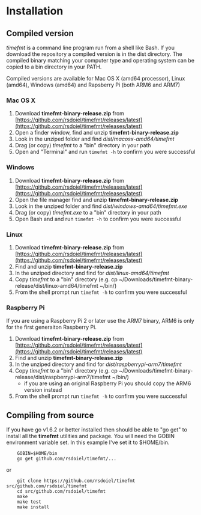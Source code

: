 
# Installation

## Compiled version

*timefmt* is a command line program run from a shell like Bash. If you download the
repository a compiled version is in the dist directory. The compiled binary matching
your computer type and operating system can be copied to a bin directory in your PATH.

Compiled versions are available for Mac OS X (amd64 processor), Linux (amd64), Windows
(amd64) and Rapsberry Pi (both ARM6 and ARM7)

### Mac OS X

1. Download **timefmt-binary-release.zip** from [https://github.com/rsdoiel/timefmt/releases/latest](https://github.com/rsdoiel/timefmt/releases/latest)
2. Open a finder window, find and unzip **timefmt-binary-release.zip**
3. Look in the unziped folder and find *dist/macosx-amd64/timefmt*
4. Drag (or copy) *timefmt* to a "bin" directory in your path
5. Open and "Terminal" and run `timefmt -h` to confirm you were successful

### Windows

1. Download **timefmt-binary-release.zip** from [https://github.com/rsdoiel/timefmt/releases/latest](https://github.com/rsdoiel/timefmt/releases/latest)
2. Open the file manager find and unzip **timefmt-binary-release.zip**
3. Look in the unziped folder and find *dist/windows-amd64/timefmt.exe*
4. Drag (or copy) *timefmt.exe* to a "bin" directory in your path
5. Open Bash and and run `timefmt -h` to confirm you were successful

### Linux

1. Download **timefmt-binary-release.zip** from [https://github.com/rsdoiel/timefmt/releases/latest](https://github.com/rsdoiel/timefmt/releases/latest)
2. Find and unzip **timefmt-binary-release.zip**
3. In the unziped directory and find for *dist/linux-amd64/timefmt*
4. Copy *timefmt* to a "bin" directory (e.g. cp ~/Downloads/timefmt-binary-release/dist/linux-amd64/timefmt ~/bin/)
5. From the shell prompt run `timefmt -h` to confirm you were successful

### Raspberry Pi

If you are using a Raspberry Pi 2 or later use the ARM7 binary, ARM6 is only for the first generaiton Raspberry Pi.

1. Download **timefmt-binary-release.zip** from [https://github.com/rsdoiel/timefmt/releases/latest](https://github.com/rsdoiel/timefmt/releases/latest)
2. Find and unzip **timefmt-binary-release.zip**
3. In the unziped directory and find for *dist/raspberrypi-arm7/timefmt*
4. Copy *timefmt* to a "bin" directory (e.g. cp ~/Downloads/timefmt-binary-release/dist/raspberrypi-arm7/timefmt ~/bin/)
    + if you are using an original Raspberry Pi you should copy the ARM6 version instead
5. From the shell prompt run `timefmt -h` to confirm you were successful


## Compiling from source

If you have go v1.6.2 or better installed then should be able to "go get" to install all the **timefmt** utilities and
package. You will need the GOBIN environment variable set. In this example I've set it to $HOME/bin.

```
    GOBIN=$HOME/bin
    go get github.com/rsdoiel/timefmt/...
```

or

```
    git clone https://github.com/rsdoiel/timefmt src/github.com/rsdoiel/timefmt
    cd src/github.com/rsdoiel/timefmt
    make
    make test
    make install
```

